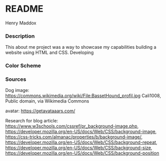 # README

Henry Maddox

### Description
This about me project was a way to showcase my capabilities building a website using HTML and CSS. Developing

### Color Scheme

### Sources
Dog image: https://commons.wikimedia.org/wiki/File:BassetHound_profil.jpg Cali1008, Public domain, via Wikimedia Commons

avatar: https://getavataaars.com/

Research for blog article:
https://www.w3schools.com/cssref/pr_background-image.php, https://developer.mozilla.org/en-US/docs/Web/CSS/background-image, https://css-tricks.com/almanac/properties/b/background-image/, https://developer.mozilla.org/en-US/docs/Web/CSS/background-repeat, https://developer.mozilla.org/en-US/docs/Web/CSS/background-size, https://developer.mozilla.org/en-US/docs/Web/CSS/background-position





